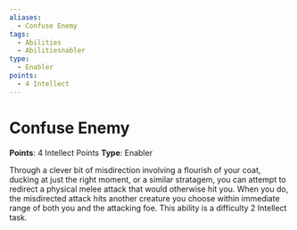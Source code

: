 ```yaml
---
aliases:
  - Confuse Enemy
tags:
  - Abilities
  - Abilitiesnabler
type:
  - Enabler
points:
  - 4 Intellect
---
```


# Confuse Enemy

**Points**: 4 Intellect Points
**Type**: Enabler

Through a clever bit of misdirection involving a flourish of your coat, ducking at just the right moment, or a similar stratagem, you can attempt to redirect a physical melee attack that would otherwise hit you. When you do, the misdirected attack hits another creature you choose within immediate range of both you and the attacking foe. This ability is a difficulty 2 Intellect task.
